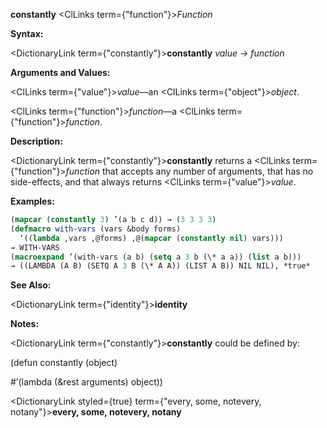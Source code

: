 **constantly** <ClLinks  term={"function"}><i>Function</i></ClLinks> 



**Syntax:** 



<DictionaryLink  term={"constantly"}><b>constantly</b></DictionaryLink> *value → function* 



**Arguments and Values:** 



<ClLinks  term={"value"}><i>value</i></ClLinks>—an <ClLinks  term={"object"}><i>object</i></ClLinks>. 



<ClLinks  term={"function"}><i>function</i></ClLinks>—a <ClLinks  term={"function"}><i>function</i></ClLinks>. 



**Description:** 



<DictionaryLink  term={"constantly"}><b>constantly</b></DictionaryLink> returns a <ClLinks  term={"function"}><i>function</i></ClLinks> that accepts any number of arguments, that has no side-effects, and that always returns <ClLinks  term={"value"}><i>value</i></ClLinks>. 



**Examples:**
```lisp
(mapcar (constantly 3) ’(a b c d)) → (3 3 3 3) 
(defmacro with-vars (vars &body forms) 
  ‘((lambda ,vars ,@forms) ,@(mapcar (constantly nil) vars))) 
→ WITH-VARS 
(macroexpand ’(with-vars (a b) (setq a 3 b (\* a a)) (list a b))) 
→ ((LAMBDA (A B) (SETQ A 3 B (\* A A)) (LIST A B)) NIL NIL), *true* 
```
**See Also:** 



<DictionaryLink  term={"identity"}><b>identity</b></DictionaryLink> 



**Notes:** 



<DictionaryLink  term={"constantly"}><b>constantly</b></DictionaryLink> could be defined by: 



(defun constantly (object) 



#’(lambda (&amp;rest arguments) object)) 















<DictionaryLink styled={true} term={"every, some, notevery, notany"}><b>every, some, notevery, notany</b></DictionaryLink> 



